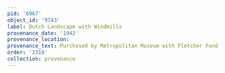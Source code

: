 ```yaml
---
pid: '6967'
object_id: '9743'
label: Dutch Landscape with Windmills
provenance_date: '1942'
provenance_location:
provenance_text: Purchased by Metropolitan Museum with Fletcher Fund
order: '2318'
collection: provenance
---
```

